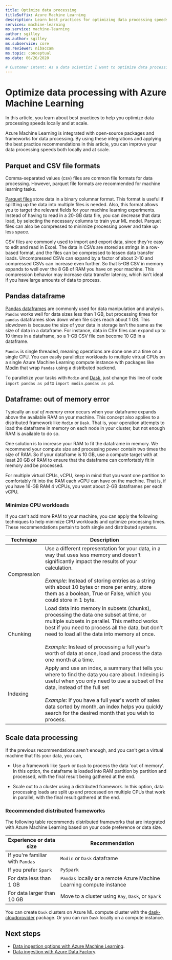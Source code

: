 ```yaml
---
title: Optimize data processing
titleSuffix: Azure Machine Learning
description: Learn best practices for optimizing data processing speeds and what integrations Azure Machine Learning supports for data processing at scale.
services: machine-learning
ms.service: machine-learning
author: sgilley
ms.author: sgilley
ms.subservice: core
ms.reviewer: nibaccam
ms.topic: conceptual
ms.date: 06/26/2020

# Customer intent: As a data scientist I want to optimize data processing speeds at scale
---
```


# Optimize data processing with Azure Machine Learning

In this article, you learn about best practices to help you optimize data processing speeds locally and at scale.

Azure Machine Learning is integrated with open-source packages and frameworks for data processing. By using these integrations and applying the best practice recommendations in this article, you can improve your data processing speeds both locally and at scale.

## Parquet and CSV file formats

Comma-separated values (csv) files are common file formats for data processing. However, parquet file formats are recommended for machine learning tasks.

[Parquet files](https://parquet.apache.org/) store data in a binary columnar format. This format is useful if splitting up the data into multiple files is needed. Also, this format allows you to target the relevant fields for your machine learning experiments. Instead of having to read in a 20-GB data file, you can decrease that data load, by selecting the necessary columns to train your ML model. Parquet files can also be compressed to minimize processing power and take up less space.

CSV files are commonly used to import and export data, since they're easy to edit and read in Excel. The data in CSVs are stored as strings in a row-based format, and the files can be compressed to lessen data transfer loads. Uncompressed CSVs can expand by a factor of about 2-10 and compressed CSVs can increase even further. So that 5-GB CSV in memory expands to well over the 8 GB of RAM you have on your machine. This compression behavior may increase data transfer latency, which isn't ideal if you have large amounts of data to process. 

## Pandas dataframe

[Pandas dataframes](https://pandas.pydata.org/pandas-docs/stable/getting_started/overview.html) are commonly used for data manipulation and analysis. `Pandas` works well for data sizes less than 1 GB, but processing times for `pandas` dataframes slow down when file sizes reach about 1 GB. This slowdown is because the size of your data in storage isn't the same as the size of data in a dataframe. For instance, data in CSV files can expand up to 10 times in a dataframe, so a 1-GB CSV file can become 10 GB in a dataframe.

`Pandas` is single threaded, meaning operations are done one at a time on a single CPU. You can easily parallelize workloads to multiple virtual CPUs on a single Azure Machine Learning compute instance with packages like [Modin](https://modin.readthedocs.io/en/latest/) that wrap `Pandas` using a distributed backend.

To parallelize your tasks with `Modin` and [Dask](https://dask.org), just change this line of code `import pandas as pd` to `import modin.pandas as pd`.

## Dataframe: out of memory error 

Typically an *out of memory* error occurs when your dataframe expands above the available RAM on your machine. This concept also applies to a distributed framework like `Modin` or `Dask`.  That is, your operation attempts to load the dataframe in memory on each node in your cluster, but not enough RAM is available to do so.

One solution is to increase your RAM to fit the dataframe in memory. We recommend your compute size and processing power contain two times the size of RAM. So if your dataframe is 10 GB, use a compute target with at least 20 GB of RAM to ensure that the dataframe can comfortably fit in memory and be processed. 

For multiple virtual CPUs, vCPU, keep in mind that you want one partition to comfortably fit into the RAM each vCPU can have on the machine. That is, if you have 16-GB RAM 4 vCPUs, you want  about 2-GB dataframes per each vCPU.

### Minimize CPU workloads

If you can't add more RAM to your machine, you can apply the following techniques to help minimize CPU workloads and optimize processing times. These recommendations pertain to both single and distributed systems.

Technique | Description
----|----
Compression | Use a different representation for your data, in a way that uses less memory and  doesn't significantly impact the results of your calculation.<br><br>*Example:* Instead of storing entries as a string with about 10 bytes or more per entry, store them as a boolean, True or False, which you could store in 1 byte.
Chunking | Load data into memory in subsets (chunks), processing the data one subset at time, or multiple subsets in parallel. This method works best if you need to process all the data, but don't need to load all the data into memory at once. <br><br>*Example:* Instead of processing a full year's worth of data at once, load and process the data one month at a time.
Indexing | Apply and use an index, a summary that tells you where to find the data you care about. Indexing is useful when you only need to use a subset of the data, instead of the full set<br><br>*Example:* If you have a full year's worth of sales data sorted by month, an index helps you quickly search for the desired month that you wish to process.

## Scale data processing

If the previous recommendations aren't enough, and you can't get a virtual machine that fits your data, you can, 

* Use a framework like `Spark` or `Dask` to process the data 'out of memory'. In this option, the dataframe is loaded into RAM partition by partition and processed, with the final result being gathered at the end.  

* Scale out to a cluster using a distributed framework. In this option, data processing loads are split up and processed on multiple CPUs that work in parallel, with the final result gathered at the end.


### Recommended distributed frameworks

The following table recommends distributed frameworks that are integrated with Azure Machine Learning based on your code preference or data size.

Experience or data size | Recommendation
------|------
If you're familiar with `Pandas`| `Modin` or `Dask` dataframe
If you prefer `Spark` | `PySpark`
For data less than 1 GB | `Pandas` locally **or** a remote Azure Machine Learning compute instance
For data larger than 10 GB| Move to a cluster using `Ray`, `Dask`, or `Spark`

You can create `Dask` clusters on Azure ML compute cluster with the [dask-cloudprovider](https://cloudprovider.dask.org/en/latest/#azure) package. Or you can run `Dask` locally on a compute instance.

## Next steps

* [Data ingestion options with Azure Machine Learning](concept-data-ingestion.md).
* [Data ingestion with Azure Data Factory](how-to-data-ingest-adf.md).
